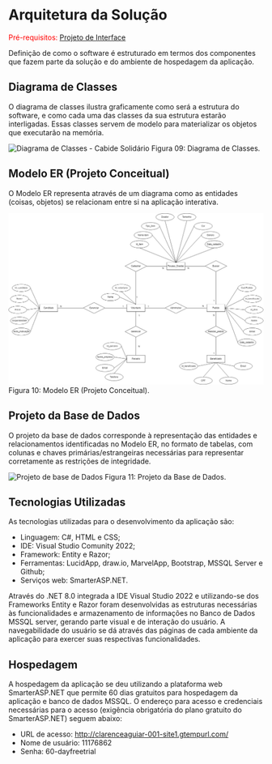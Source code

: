 # Arquitetura da Solução

<span style="color:red">Pré-requisitos: <a href="3-Projeto de Interface.md"> Projeto de Interface</a></span>

Definição de como o software é estruturado em termos dos componentes que fazem parte da solução e do ambiente de hospedagem da aplicação.

## Diagrama de Classes

O diagrama de classes ilustra graficamente como será a estrutura do software, e como cada uma das classes da sua estrutura estarão interligadas. Essas classes servem de modelo para materializar os objetos que executarão na memória.

![Diagrama de Classes - Cabide Solidário](https://lucid.app/publicSegments/view/4687a462-7c83-40b7-8882-21bc4d470da1/image.png)
Figura 09: Diagrama de Classes.

## Modelo ER (Projeto Conceitual)

O Modelo ER representa através de um diagrama como as entidades (coisas, objetos) se relacionam entre si na aplicação interativa.

![Modelo ER](img/NovoDER.jpg)
Figura 10: Modelo ER (Projeto Conceitual).

## Projeto da Base de Dados

O projeto da base de dados corresponde à representação das entidades e relacionamentos identificadas no Modelo ER, no formato de tabelas, com colunas e chaves primárias/estrangeiras necessárias para representar corretamente as restrições de integridade.

![Projeto de base de Dados](https://lucid.app/publicSegments/view/9c9b5b08-d1cb-4af6-855d-7304b0b3cb76/image.png)
Figura 11: Projeto da Base de Dados.

## Tecnologias Utilizadas

As tecnologias utilizadas para o desenvolvimento da aplicação são:
- Linguagem: C#, HTML e CSS;
- IDE: Visual Studio Comunity 2022;
- Framework: Entity e Razor;
- Ferramentas: LucidApp, draw.io, MarvelApp, Bootstrap, MSSQL Server e Github;
- Serviços web: SmarterASP.NET.

Através do .NET 8.0 integrada a IDE Visual Studio 2022 e utilizando-se dos Frameworks Entity e Razor foram desenvolvidas as estruturas necessárias às funcionalidades e armazenamento de informações no Banco de Dados MSSQL server, gerando  parte visual e de interação do usuário. A navegabilidade do usuário se dá através das páginas de cada ambiente da aplicação para exercer suas respectivas funcionalidades.

## Hospedagem

A hospedagem da aplicação se deu utilizando a plataforma web SmarterASP.NET que permite 60 dias gratuitos para hospedagem da aplicação e banco de dados MSSQL. O endereço para acesso e credenciais necessárias para o acesso (exigência obrigatória do plano gratuito do SmarterASP.NET) seguem abaixo:

- URL de acesso: http://clarenceaguiar-001-site1.gtempurl.com/
- Nome de usuário: 11176862
- Senha: 60-dayfreetrial
